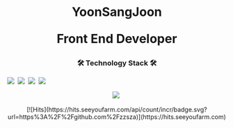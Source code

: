 <h1 align="center"> YoonSangJoon

<p align="center">Front End Developer</center>

<h3 align="center">🛠 Technology Stack 🛠</h3>
  <img src="https://img.shields.io/badge/-HTML-red"/>&nbsp
  <img src="https://img.shields.io/badge/-CSS-blue"/>&nbsp
  <img src="https://img.shields.io/badge/-JAVASCRIPT-yellow"/>&nbsp
  <img src="https://img.shields.io/badge/-PythonT-blue"/>&nbsp

<p align="center">
  <a href="https://velog.io/@arthur"><img src="https://img.shields.io/badge/Tech%20Blog-11B48A?style=flat-square&logo=Vimeo&logoColor=white&link=https://velog.io/@arthur"/></a>&nbsp
</p>

<p align="center">[![Hits](https://hits.seeyoufarm.com/api/count/incr/badge.svg?url=https%3A%2F%2Fgithub.com%2Fzzsza)](https://hits.seeyoufarm.com)
